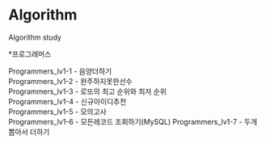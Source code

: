 # Algorithm
Algorithm study

*프로그래머스

Programmers_lv1-1 - 음양더하기  
Programmers_lv1-2 - 완주하지못한선수  
Programmers_lv1-3 - 로또의 최고 순위와 최저 순위  
Programmers_lv1-4 - 신규아이디추천  
Programmers_lv1-5 - 모의고사  
Programmers_lv1-6 - 모든레코드 조회하기(MySQL)
Programmers_lv1-7 - 두개 뽑아서 더하기
